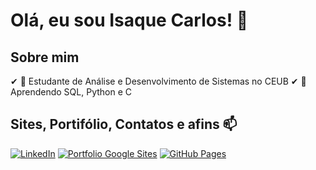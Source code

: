 # Olá, eu sou Isaque Carlos! 👋
## Sobre mim
✔ 🔭 Estudante de Análise e Desenvolvimento de Sistemas no CEUB
✔ 🌱 Aprendendo SQL, Python e C

## Sites, Portifólio, Contatos e afins 📫
[![LinkedIn](https://img.shields.io/badge/LinkedIn-0077B5?style=for-the-badge&logo=linkedin&logoColor=white)](https://www.linkedin.com/in/seu-perfil)
[![Portfolio Google Sites](https://img.shields.io/badge/Google_Sites-4285F4?style=for-the-badge&logo=google&logoColor=white)](https://sites.google.com/view/isaque-portifolio/in%C3%ADcio)
[![GitHub Pages](https://img.shields.io/badge/GitHub_Pages-222222?style=for-the-badge&logo=github&logoColor=white)](https://Isaque113.github.io)

